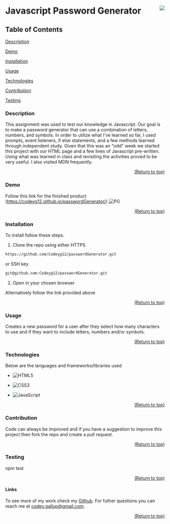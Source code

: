 <a name="readme-top"></a>

# Javascript Password Generator [<img align="right" src="https://img.shields.io/badge/license-MIT-00beef"></img>](LICENSE)

## Table of Contents

[Description](#description)

[Demo](#demo)

[Installation](#installation)

[Usage](#usage)

[Technologies](#tech)

[Contribution](#contribution)

[Testing](#test)

### Description

This assignment was used to test our knowledge in Javascript. Our goal is to make a password generator that can use a combination of letters, numbers, and symbols. In order to utilize what I've learned so far, I used prompts, event listeners, if else statements, and a few methods learned through independent study. Given that this was an "odd" week we started this project with our HTML page and a few lines of Javascript pre-written. Using what was learned in class and revisiting the activities proved to be very useful. I also visited MDN frequently.

  <p align="right"><a href="#readme-top">(Return to top)</a></p>

### Demo

Follow this link for the finished product (https://codeyg12.github.io/passwordGenerator/)
![PG](https://user-images.githubusercontent.com/103782398/173729226-0a451724-acc5-407e-82a8-d45a87443f37.png)

  <p align="right"><a href="#readme-top">(Return to top)</a></p>

### Installation

To install follow these steps.

1.  Clone the repo using either HTTPS

```sh
https://github.com/Codeyg12/passwordGenerator.git
```

or SSH key

```sh
git@github.com:Codeyg12/passwordGenerator.git
```

2. Open in your chosen browser

Alternatively follow the link provided above

<p align="right"><a href="#readme-top">(Return to top)</a></p>

### Usage

Creates a new password for a user after they select how many characters to use and if they want to include letters, numbers and/or symbols.

  <p align="right"><a href="#readme-top">(Return to top)</a></p>

### Technologies

Below are the languages and frameworks/libraries used

- ![HTML5](https://img.shields.io/badge/html5-%23E34F26.svg?style=for-the-badge&logo=html5&logoColor=white)

- ![CSS3](https://img.shields.io/badge/css3-%231572B6.svg?style=for-the-badge&logo=css3&logoColor=white)

- ![JavaScript](https://img.shields.io/badge/javascript-%23323330.svg?style=for-the-badge&logo=javascript&logoColor=%23F7DF1E)

  <p align="right"><a href="#readme-top">(Return to top)</a></p>

### Contribution

Code can always be improved and if you have a suggestion to improve this project then fork the repo and create a pull request.

  <p align="right"><a href="#readme-top">(Return to top)</a></p>

### Testing

npm test

  <p align="right"><a href="#readme-top">(Return to top)</a></p>

#### Links

To see more of my work check my [Github](https://github.com/Codeyg12). For futher questions you can reach me at codey.gallup@gmail.com.

  <p align="right"><a href="#readme-top">(Return to top)</a></p>

